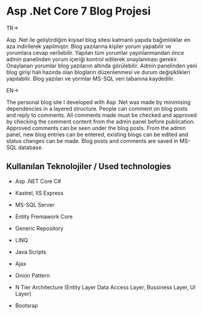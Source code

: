 
# Asp .Net Core 7 Blog Projesi

TR->

Asp .Net ile geliştirdiğim kişisel blog sitesi katmanlı yapıda bağımlılıklar en aza indirilerek yapılmıştır. Blog yazılarına kişiler yorum yapabilir ve yorumlara cevap verliebilir. Yapılan tüm yorumlar yayınlanmandan önce admin panelinden yorum içeriği kontrol edilerek onaylanması gerekir. Onaylanan yorumlar blog yazılarıın altında görülebilir. Admin panelinden yeni blog girişi hali hazırda olan blogların düzenlenmesi ve durum değişiklikleri yapılabilir. Blog yazıları ve yormlar MS-SQL veri tabanına kaydedilir.


EN->

The personal blog site I developed with Asp .Net was made by minimising dependencies in a layered structure. People can comment on blog posts and reply to comments. All comments made must be checked and approved by checking the comment content from the admin panel before publication. Approved comments can be seen under the blog posts. From the admin panel, new blog entries can be entered, existing blogs can be edited and status changes can be made. Blog posts and comments are saved in MS-SQL database.


## Kullanılan Teknolojiler / Used technologies

- Asp .NET Core C#

- Kastrel, IIS Express

- MS-SQL Server

- Entity Fremawork Core

- Generic Repository

- LINQ

- Java Scripts

- Ajax 

- Onion Pattern

- N Tier Architecture (Entity Layer Data Access Layer, Bussiness Layer, UI Layer)

- Bootsrap
